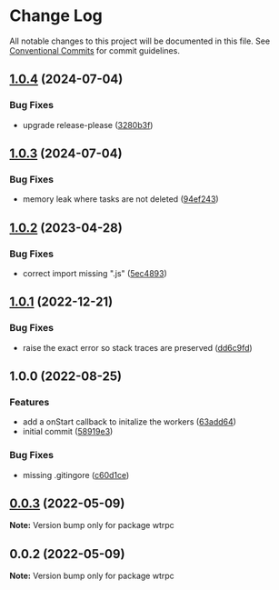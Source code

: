 # Change Log

All notable changes to this project will be documented in this file.
See [Conventional Commits](https://conventionalcommits.org) for commit guidelines.

## [1.0.4](https://github.com/blacha/wtrpc/compare/v1.0.3...v1.0.4) (2024-07-04)


### Bug Fixes

* upgrade release-please ([3280b3f](https://github.com/blacha/wtrpc/commit/3280b3f8087d047ec67a2769e4782dd003122952))

## [1.0.3](https://github.com/blacha/wtrpc/compare/v1.0.2...v1.0.3) (2024-07-04)


### Bug Fixes

* memory leak where tasks are not deleted ([94ef243](https://github.com/blacha/wtrpc/commit/94ef243e34d0d9aabd68f3792c75e409f315314b))

## [1.0.2](https://github.com/blacha/wtrpc/compare/v1.0.1...v1.0.2) (2023-04-28)


### Bug Fixes

* correct import missing ".js" ([5ec4893](https://github.com/blacha/wtrpc/commit/5ec48935d40f8e9625f0b4a2bce7838ce373d7b4))

## [1.0.1](https://github.com/blacha/wtrpc/compare/v1.0.0...v1.0.1) (2022-12-21)


### Bug Fixes

* raise the exact error so stack traces are preserved ([dd6c9fd](https://github.com/blacha/wtrpc/commit/dd6c9fdce591e005ef1faf04da10bf3d026544e8))

## 1.0.0 (2022-08-25)


### Features

* add a onStart callback to initalize the workers ([63add64](https://github.com/blacha/wtrpc/commit/63add640cd813c80be1d53c892fbdc63d9ab52cf))
* initial commit ([58919e3](https://github.com/blacha/wtrpc/commit/58919e3841725ec3877bfee0357784356b9e81ea))


### Bug Fixes

* missing .gitingore ([c60d1ce](https://github.com/blacha/wtrpc/commit/c60d1ce31f560d2311281368f60b07ff1f47961b))

## [0.0.3](https://github.com/blacha/memoryscanner/compare/v0.0.2...v0.0.3) (2022-05-09)

**Note:** Version bump only for package wtrpc





## 0.0.2 (2022-05-09)

**Note:** Version bump only for package wtrpc
